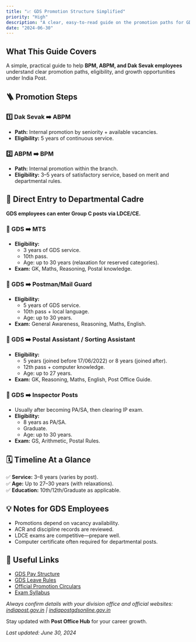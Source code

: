 ```yaml
---
title: "📈 GDS Promotion Structure Simplified"
priority: "High"
description: "A clear, easy-to-read guide on the promotion paths for GDS employees, eligibility, timelines, and exam details."
date: "2024-06-30"
---
```


## What This Guide Covers

A simple, practical guide to help **BPM, ABPM, and Dak Sevak employees** understand clear promotion paths, eligibility, and growth opportunities under India Post.

## 🪜 Promotion Steps

### 1️⃣ Dak Sevak ➡️ ABPM

- **Path:** Internal promotion by seniority + available vacancies.
- **Eligibility:** 5 years of continuous service.

### 2️⃣ ABPM ➡️ BPM

- **Path:** Internal promotion within the branch.
- **Eligibility:** 3–5 years of satisfactory service, based on merit and departmental rules.

## 🚪 Direct Entry to Departmental Cadre

**GDS employees can enter Group C posts via LDCE/CE.**

### 🔹 GDS ➡️ MTS

- **Eligibility:**
  - 3 years of GDS service.
  - 10th pass.
  - Age: up to 30 years (relaxation for reserved categories).
- **Exam:** GK, Maths, Reasoning, Postal knowledge.

### 🔹 GDS ➡️ Postman/Mail Guard

- **Eligibility:**
  - 5 years of GDS service.
  - 10th pass + local language.
  - Age: up to 30 years.
- **Exam:** General Awareness, Reasoning, Maths, English.

### 🔹 GDS ➡️ Postal Assistant / Sorting Assistant

- **Eligibility:**
  - 5 years (joined before 17/06/2022) or 8 years (joined after).
  - 12th pass + computer knowledge.
  - Age: up to 27 years.
- **Exam:** GK, Reasoning, Maths, English, Post Office Guide.

### 🔹 GDS ➡️ Inspector Posts

- Usually after becoming PA/SA, then clearing IP exam.
- **Eligibility:**
  - 8 years as PA/SA.
  - Graduate.
  - Age: up to 30 years.
- **Exam:** GS, Arithmetic, Postal Rules.

## 🗓️ Timeline At a Glance

✅ **Service:** 3–8 years (varies by post).  
✅ **Age:** Up to 27–30 years (with relaxations).  
✅ **Education:** 10th/12th/Graduate as applicable.

## 💡 Notes for GDS Employees

- Promotions depend on vacancy availability.
- ACR and discipline records are reviewed.
- LDCE exams are competitive—prepare well.
- Computer certificate often required for departmental posts.

## 📂 Useful Links

- [GDS Pay Structure](#)
- [GDS Leave Rules](#)
- [Official Promotion Circulars](#)
- [Exam Syllabus](#)

_Always confirm details with your division office and official websites: [indiapost.gov.in](https://www.indiapost.gov.in) | [indiapostgdsonline.gov.in](https://indiapostgdsonline.gov.in)_

Stay updated with **Post Office Hub** for your career growth.

_Last updated: June 30, 2024_

